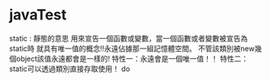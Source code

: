 # javaTest
static :
靜態的意思
用來宣告一個函數或變數，當一個函數或者變數被宣告為static時
就具有唯一值的概念!!永遠佔據那一組記憶體空間。
不管該類別被new幾個object該值永遠都會是一樣的!
特性一：永遠會是一個唯一值！！
特性二：static可以透過類別直接存取使用！
do
